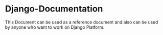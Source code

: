 # Django-Documentation
This Document can be used as a reference document and also can be used by anyone who want to work on Django Platform. 
